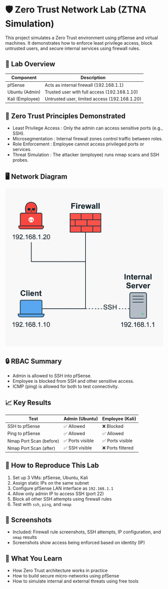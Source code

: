 # 🛡️ Zero Trust Network Lab (ZTNA Simulation)

This project simulates a Zero Trust environment using pfSense and virtual machines. It demonstrates how to enforce least privilege access, block untrusted users, and secure internal services using firewall rules.


## 🔧 Lab Overview

| Component           | Description                                   |
|---------------------|-----------------------------------------------|
|   pfSense           | Acts as internal firewall (192.168.1.1)       |
|   Ubuntu (Admin)    | Trusted user with full access (192.168.1.10)  |
|   Kali (Employee)   | Untrusted user, limited access (192.168.1.20) |


## 🧪 Zero Trust Principles Demonstrated

- Least Privilege Access  : Only the admin can access sensitive ports (e.g., SSH).
- Microsegmentation       : Internal firewall zones control traffic between roles.
- Role Enforcement        : Employee cannot access privileged ports or services.
- Threat Simulation       : The attacker (employee) runs nmap scans and SSH probes.


## 🖥️ Network Diagram

![ZTNA Network Diagram](https://github.com/JenishPatel08/ztna-simulation-lab/blob/2d8b4f74ca4ca3313b11a21fa891442aa4df7f14/ZeroTrust-Network-Lab/Network-diagram.png)


## 🔒 RBAC Summary

- Admin is allowed to SSH into pfSense.
- Employee is blocked from SSH and other sensitive access.
- ICMP (ping) is allowed for both to test connectivity.


## 📈 Key Results

| Test                    | Admin (Ubuntu)    | Employee (Kali)     |
|-------------------------|-------------------|---------------------|
| SSH to pfSense          | ✅ Allowed       | ❌ Blocked          |
| Ping to pfSense         | ✅ Allowed       | ✅ Allowed          |
| Nmap Port Scan (before) | ✅ Ports visible | ✅ Ports visible    |
| Nmap Port Scan (after)  | ✅ SSH visible   | ❌ Ports filtered   |


## 🚀 How to Reproduce This Lab

1. Set up 3 VMs: pfSense, Ubuntu, Kali
2. Assign static IPs on the same subnet
3. Configure pfSense LAN interface as `192.168.1.1`
4. Allow only admin IP to access SSH (port 22)
5. Block all other SSH attempts using firewall rules
6. Test with `ssh`, `ping`, and `nmap`


## 📸 Screenshots

- Included: Firewall rule screenshots, SSH attempts, IP configuration, and `nmap` results
- Screenshots show access being enforced based on identity (IP)


## 🧠 What You Learn

- How Zero Trust architecture works in practice
- How to build secure micro-networks using pfSense
- How to simulate internal and external threats using free tools
